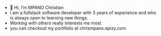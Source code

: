 - 👋 Hi, I’m MPANO Christian
- I am a fullstack software developer with 3 years of experience and who is always open to learning new things.
- Working with others really interests me most
- you can checkout my portifolio at chrismpano.epizy.com

